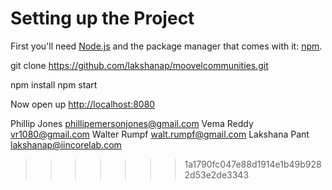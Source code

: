 # Setting up the Project

First you'll need [Node.js](https://nodejs.org) and the package manager
that comes with it: [npm](https://www.npmjs.com/).



git clone https://github.com/lakshanap/moovelcommunities.git

npm install
npm start

Now open up [http://localhost:8080](http://localhost:8080)

Phillip Jones phillipemersonjones@gmail.com
Vema Reddy vr1080@gmail.com
Walter Rumpf  walt.rumpf@gmail.com
Lakshana Pant  lakshanap@iincorelab.com
>>>>>>> 1a1790fc047e88d1914e1b49b9282d53e2de3343
